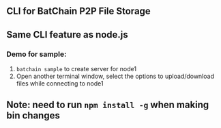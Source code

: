## CLI for BatChain P2P File Storage

## Same CLI feature as node.js

### Demo for sample:
1. `batchain sample` to create server for node1
2. Open another terminal window, select the options to upload/download files while connecting to node1

## Note: need to run `npm install -g` when making bin changes